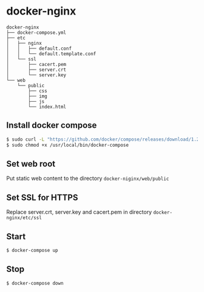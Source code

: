 # docker-nginx

```
docker-nginx
├── docker-compose.yml
├── etc
│   ├── nginx
│   │   ├── default.conf
│   │   └── default.template.conf
│   └── ssl
│       ├── cacert.pem
│       ├── server.crt
│       └── server.key
└── web
    └── public  
        ├── css
        ├── img
        ├── js
        └── index.html
```

## Install docker compose

```bash
$ sudo curl -L "https://github.com/docker/compose/releases/download/1.27.3/docker-compose-$(uname -s)-$(uname -m)" -o /usr/local/bin/docker-compose
$ sudo chmod +x /usr/local/bin/docker-compose
```
## Set web root

Put static web content to the directory `docker-niginx/web/public`

## Set SSL for HTTPS

Replace server.crt, server.key and cacert.pem in directory `docker-nginx/etc/ssl`

## Start

```bash
$ docker-compose up
```

## Stop

```bash
$ docker-compose down
```

